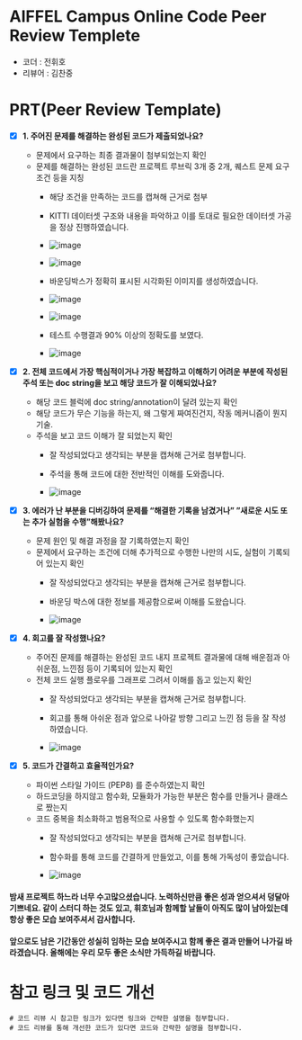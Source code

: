 # AIFFEL Campus Online Code Peer Review Templete
- 코더 : 전휘호
- 리뷰어 : 김찬중


# PRT(Peer Review Template)
- [x]  **1. 주어진 문제를 해결하는 완성된 코드가 제출되었나요?**
    - 문제에서 요구하는 최종 결과물이 첨부되었는지 확인
    - 문제를 해결하는 완성된 코드란 프로젝트 루브릭 3개 중 2개, 
    퀘스트 문제 요구조건 등을 지칭
        - 해당 조건을 만족하는 코드를 캡쳐해 근거로 첨부
     
        - KITTI 데이터셋 구조와 내용을 파악하고 이를 토대로 필요한 데이터셋 가공을 정상 진행하였습니다.
        - ![image](https://github.com/kcj4800/EXPLORATION_jhh/assets/128466813/d5ba87f8-34a1-4106-8ea2-9d7051c47aa0)
        - ![image](https://github.com/kcj4800/EXPLORATION_jhh/assets/128466813/acad58a5-ce25-4e62-b353-baa5520604fb)

        - 바운딩박스가 정확히 표시된 시각화된 이미지를 생성하였습니다.
        - ![image](https://github.com/kcj4800/EXPLORATION_jhh/assets/128466813/8905ada5-65e2-448a-bc05-6d935d02ec95)
        - ![image](https://github.com/kcj4800/EXPLORATION_jhh/assets/128466813/f50b8f65-6e68-4c4c-94bd-875af91f92ff)

        - 테스트 수행결과 90% 이상의 정확도를 보였다.
        - ![image](https://github.com/kcj4800/EXPLORATION_jhh/assets/128466813/82ce06d4-90d1-4f51-bfb1-a0ef05e20327)

    
- [x]  **2. 전체 코드에서 가장 핵심적이거나 가장 복잡하고 이해하기 어려운 부분에 작성된 
주석 또는 doc string을 보고 해당 코드가 잘 이해되었나요?**
    - 해당 코드 블럭에 doc string/annotation이 달려 있는지 확인
    - 해당 코드가 무슨 기능을 하는지, 왜 그렇게 짜여진건지, 작동 메커니즘이 뭔지 기술.
    - 주석을 보고 코드 이해가 잘 되었는지 확인
        - 잘 작성되었다고 생각되는 부분을 캡쳐해 근거로 첨부합니다.
     
        - 주석을 통해 코드에 대한 전반적인 이해를 도와줍니다.
        - ![image](https://github.com/kcj4800/EXPLORATION_jhh/assets/128466813/7aa57329-e0c3-4327-87f8-9c6029ee399e)

        
- [x]  **3. 에러가 난 부분을 디버깅하여 문제를 “해결한 기록을 남겼거나” 
”새로운 시도 또는 추가 실험을 수행”해봤나요?**
    - 문제 원인 및 해결 과정을 잘 기록하였는지 확인
    - 문제에서 요구하는 조건에 더해 추가적으로 수행한 나만의 시도, 
    실험이 기록되어 있는지 확인
        - 잘 작성되었다고 생각되는 부분을 캡쳐해 근거로 첨부합니다.
     
        - 바운딩 박스에 대한 정보를 제공함으로써 이해를 도왔습니다.
        - ![image](https://github.com/kcj4800/EXPLORATION_jhh/assets/128466813/39af29bd-f621-438b-b5f3-e0ef53fd9908)

        
- [x]  **4. 회고를 잘 작성했나요?**
    - 주어진 문제를 해결하는 완성된 코드 내지 프로젝트 결과물에 대해
    배운점과 아쉬운점, 느낀점 등이 기록되어 있는지 확인
    - 전체 코드 실행 플로우를 그래프로 그려서 이해를 돕고 있는지 확인
        - 잘 작성되었다고 생각되는 부분을 캡쳐해 근거로 첨부합니다.
     
        - 회고를 통해 아쉬운 점과 앞으로 나아갈 방향 그리고 느낀 점 등을 잘 작성하였습니다.
        - ![image](https://github.com/kcj4800/EXPLORATION_jhh/assets/128466813/778818d8-4bbc-4bc4-a58d-1fb3c6f0300c)

        
- [x]  **5. 코드가 간결하고 효율적인가요?**
    - 파이썬 스타일 가이드 (PEP8) 를 준수하였는지 확인
    - 하드코딩을 하지않고 함수화, 모듈화가 가능한 부분은 함수를 만들거나 클래스로 짰는지
    - 코드 중복을 최소화하고 범용적으로 사용할 수 있도록 함수화했는지
        - 잘 작성되었다고 생각되는 부분을 캡쳐해 근거로 첨부합니다.
     
        - 함수화를 통해 코드를 간결하게 만들었고, 이를 통해 가독성이 좋았습니다.
        - ![image](https://github.com/kcj4800/EXPLORATION_jhh/assets/128466813/a2a58703-60d0-4545-8bb8-fa2425d1450c)


#### 밤새 프로젝트 하느라 너무 수고많으셨습니다. 노력하신만큼 좋은 성과 얻으셔서 덩달아 기쁘네요. 같이 스터디 하는 것도 있고, 휘호님과 함께할 날들이 아직도 많이 남아있는데 항상 좋은 모습 보여주셔서 감사합니다.
#### 앞으로도 남은 기간동안 성실히 임하는 모습 보여주시고 함께 좋은 결과 만들어 나가길 바라겠습니다. 올해에는 우리 모두 좋은 소식만 가득하길 바랍니다.

# 참고 링크 및 코드 개선
```
# 코드 리뷰 시 참고한 링크가 있다면 링크와 간략한 설명을 첨부합니다.
# 코드 리뷰를 통해 개선한 코드가 있다면 코드와 간략한 설명을 첨부합니다.
```
